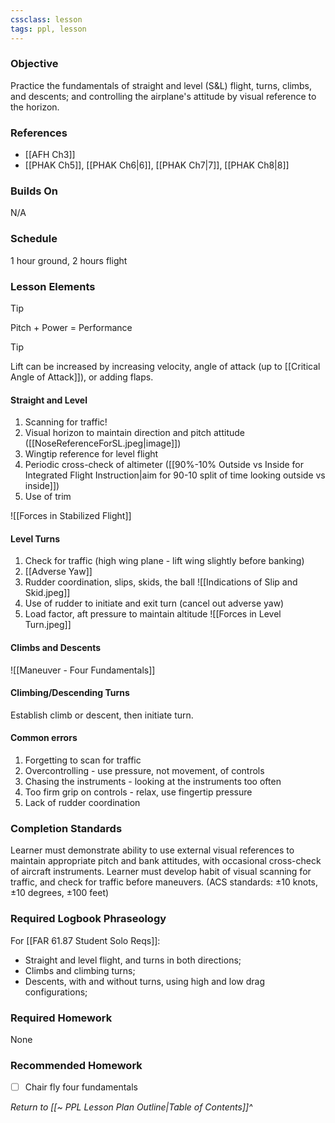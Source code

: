 ```yaml
---
cssclass: lesson
tags: ppl, lesson
---
```

### Objective
Practice the fundamentals of straight and level (S&L) flight, turns, climbs, and descents; and controlling the airplane's attitude by visual reference to the horizon.

### References
- [[AFH Ch3]]
- [[PHAK Ch5]], [[PHAK Ch6|6]], [[PHAK Ch7|7]], [[PHAK Ch8|8]]

### Builds On
N/A

### Schedule
1 hour ground, 2 hours flight

### Lesson Elements
> [!tip] 
> Pitch + Power = Performance

> [!tip]
> Lift can be increased by increasing velocity, angle of attack (up to [[Critical Angle of Attack]]), or adding flaps.

#### Straight and Level
1. Scanning for traffic!
2. Visual horizon to maintain direction and pitch attitude ([[NoseReferenceForSL.jpeg|image]])
3. Wingtip reference for level flight
4. Periodic cross-check of altimeter ([[90%-10% Outside vs Inside for Integrated Flight Instruction|aim for 90-10 split of time looking outside vs inside]])
5. Use of trim

![[Forces in Stabilized Flight]]

#### Level Turns
1. Check for traffic (high wing plane - lift wing slightly before banking)
2. [[Adverse Yaw]]
3. Rudder coordination, slips, skids, the ball ![[Indications of Slip and Skid.jpeg]]
4. Use of rudder to initiate and exit turn (cancel out adverse yaw)
5. Load factor, aft pressure to maintain altitude ![[Forces in Level Turn.jpeg]]

#### Climbs and Descents
![[Maneuver - Four Fundamentals]]

#### Climbing/Descending Turns
Establish climb or descent, then initiate turn.

#### Common errors
1. Forgetting to scan for traffic
2. Overcontrolling - use pressure, not movement, of controls
3. Chasing the instruments - looking at the instruments too often
4. Too firm grip on controls - relax, use fingertip pressure
5. Lack of rudder coordination

### Completion Standards
Learner must demonstrate ability to use external visual references to maintain appropriate pitch and bank attitudes, with occasional cross-check of aircraft instruments. Learner must develop habit of visual scanning for traffic, and check for traffic before maneuvers. (ACS standards: ±10 knots, ±10 degrees, ±100 feet)

### Required Logbook Phraseology
For [[FAR 61.87 Student Solo Reqs]]: 
- Straight and level flight, and turns in both directions;
- Climbs and climbing turns;
- Descents, with and without turns, using high and low drag configurations;

### Required Homework
None

### Recommended Homework 
- [ ] Chair fly four fundamentals

*Return to [[~ PPL Lesson Plan Outline|Table of Contents]]^*